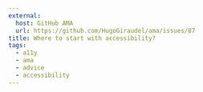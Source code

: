 ```yaml
---
external:
  host: GitHub AMA
  url: https://github.com/HugoGiraudel/ama/issues/87
title: Where to start with accessibility?
tags:
  - a11y
  - ama
  - advice
  - accessibility
---
```

